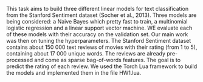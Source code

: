 
This task aims to build three different linear models for text classification from the Stanford Sentiment dataset (Socher et al., 2013).
Three models are being considered: a Naive Bayes which pretty fast to train, a multinomial logistic regression and a linear support vector machine. WE evaluate each of these models with their accuracy on the validation set. Our main work was then on tuning the hyperparameters.
The Stanford Sentiment dataset contains about 150 000 text reviews of movies with their rating (from 1 to 5), containing about 17 000 unique words. The reviews are already pre-processed and come as sparse bag-of-words features. The goal is to predict the rating of each review.
We used the Torch Lua framework to build the models and implemented them in the file HW1.lua. 